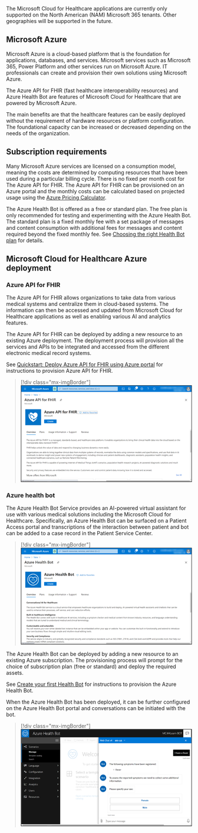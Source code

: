 The Microsoft Cloud for Healthcare applications are currently only supported on the North American (NAM) Microsoft 365 tenants. Other geographies will be supported in the future.

## Microsoft Azure

Microsoft Azure is a cloud-based platform that is the foundation for applications, databases, and services. Microsoft services such as Microsoft 365, Power Platform and other services run on Microsoft Azure. IT professionals can create and provision their own solutions using Microsoft Azure.

The Azure API for FHIR (fast healthcare interoperability resources) and Azure Health Bot are features of Microsoft Cloud for Healthcare that are powered by Microsoft Azure.

The main benefits are that the healthcare features can be easily deployed without the requirement of hardware resources or platform configuration. The foundational capacity can be increased or decreased depending on the needs of the organization.

## Subscription requirements

Many Microsoft Azure services are licensed on a consumption model, meaning the costs are determined by computing resources that have been used during a particular billing cycle. There is no fixed per month cost for The Azure API for FHIR. The Azure API for FHIR can be provisioned on an Azure portal and the monthly costs can be calculated based on projected usage using the [Azure Pricing Calculator](https://azure.microsoft.com/pricing/calculator/?azure-portal=true).

The Azure Health Bot is offered as a free or standard plan. The free plan is only recommended for testing and experimenting with the Azure Health Bot. The standard plan is a fixed monthly fee with a set package of messages and content consumption with additional fees for messages and content required beyond the fixed monthly fee. See [Choosing the right Health Bot plan](https://docs.microsoft.com/healthbot/resources/pricing-details/?azure-portal=true) for details.

## Microsoft Cloud for Healthcare Azure deployment

### Azure API for FHIR

The Azure API for FHIR allows organizations to take data from various medical systems and centralize them in cloud-based systems. The information can then be accessed and updated from Microsoft Cloud for Healthcare applications as well as enabling various AI and analytics features.

The Azure API for FHIR can be deployed by adding a new resource to an existing Azure deployment. The deployment process will provision all the services and APIs to be integrated and accessed from the different electronic medical record systems.

See [Quickstart: Deploy Azure API for FHIR using Azure portal](https://docs.microsoft.com/azure/healthcare-apis/fhir-paas-portal-quickstart/?azure-portal=true) for instructions to provision Azure API for FHIR.

> [!div class="mx-imgBorder"]
> [![Screenshot of Azure API for FHIR deployment screen in Azure.](../media/azure-api-fhir.png)](../media/azure-api-fhir.png#lightbox)

### Azure health bot

The Azure Health Bot Service provides an AI-powered virtual assistant for use with various medical solutions including the Microsoft Cloud for Healthcare. Specifically, an Azure Health Bot can be surfaced on a Patient Access portal and transcriptions of the interaction between patient and bot can be added to a case record in the Patient Service Center.

> [!div class="mx-imgBorder"]
> [![Screenshot of Azure Health Bot setup screen in the Azure portal.](../media/azure-health-bot.png)](../media/azure-health-bot.png#lightbox)

The Azure Health Bot can be deployed by adding a new resource to an existing Azure subscription. The provisioning process will prompt for the choice of subscription plan (free or standard) and deploy the required assets.

See [Create your first Health Bot](https://docs.microsoft.com/healthbot/quickstart-createyourhealthcarebot/?azure-portal=true) for instructions to provision the Azure Health Bot.

When the Azure Health Bot has been deployed, it can be further configured on the Azure Health Bot portal and conversations can be initiated with the bot.

> [!div class="mx-imgBorder"]
> [![Screenshot of the Azure Health Bot portal with the Web Chat screen enabled for a user.](../media/web-chat.png)](../media/web-chat.png#lightbox)

